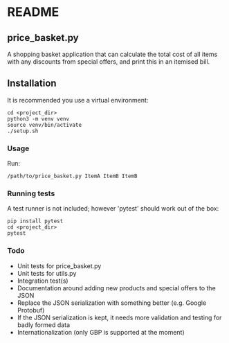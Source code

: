 # README

## price_basket.py
A shopping basket application that can calculate the total cost of all
items with any discounts from special offers, and print this in an
itemised bill.

## Installation
It is recommended you use a virtual environment:
```
cd <project_dir>
python3 -m venv venv
source venv/bin/activate
./setup.sh
```

### Usage
Run:
```
/path/to/price_basket.py ItemA ItemB ItemB
```

### Running tests
A test runner is not included; however 'pytest' should work out of the
box:
```
pip install pytest
cd <project_dir>
pytest
```

### Todo
- Unit tests for price_basket.py
- Unit tests for utils.py
- Integration test(s)
- Documentation around adding new products and special offers to the JSON
- Replace the JSON serialization with something better
  (e.g. Google Protobuf)
- If the JSON serialization is kept, it needs more validation and
  testing for badly formed data
- Internationalization (only GBP is supported at the moment)